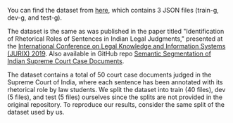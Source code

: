 You can find the dataset from [here](https://iitk-my.sharepoint.com/:f:/g/personal/ashutoshm_iitk_ac_in/EsFgasd9BFVCql13LJ6oPE4BteWn2yxtnYm8g68d3e2PeA?e=GSANqB), which contains 3 JSON files (train-g, dev-g, and test-g).

The dataset is the same as was published in the paper titled "Identification of Rhetorical Roles of Sentences in Indian Legal Judgments," presented at the [International Conference on Legal Knowledge and Information Systems (JURIX) 2019](https://jurix2019.oeg-upm.net/index.html). Also available in GitHub repo [Semantic Segmentation of Indian Supreme Court Case Documents](https://github.com/Law-AI/semantic-segmentation).

The dataset contains a total of 50 court case documents judged in the Supreme Court of India, where each sentence has been annotated with its rhetorical role by law students. We split the dataset into train (40 files), dev (5 files), and test (5 files) ourselves since the splits are not provided in the original repository. To reproduce our results, consider the same split of the dataset used by us. 













